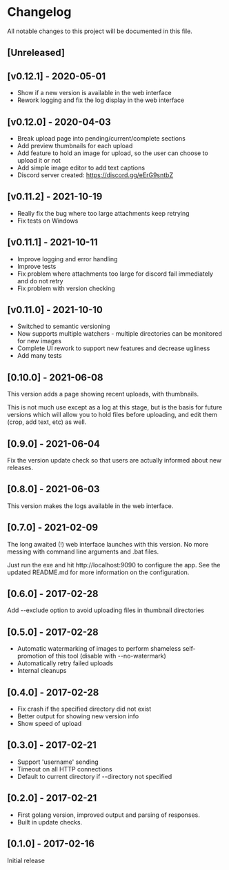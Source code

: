 # Changelog
All notable changes to this project will be documented in this file.

## [Unreleased]

## [v0.12.1] - 2020-05-01

- Show if a new version is available in the web interface
- Rework logging and fix the log display in the web interface

## [v0.12.0] - 2020-04-03

- Break upload page into pending/current/complete sections
- Add preview thumbnails for each upload
- Add feature to hold an image for upload, so the user can
  choose to upload it or not
- Add simple image editor to add text captions
- Discord server created: https://discord.gg/eErG9sntbZ

## [v0.11.2] - 2021-10-19

- Really fix the bug where too large attachments keep retrying
- Fix tests on Windows

## [v0.11.1] - 2021-10-11

- Improve logging and error handling
- Improve tests
- Fix problem where attachments too large for discord fail immediately and do not retry
- Fix problem with version checking

## [v0.11.0] - 2021-10-10

- Switched to semantic versioning
- Now supports multiple watchers - multiple directories can be monitored for new images
- Complete UI rework to support new features and decrease ugliness
- Add many tests

## [0.10.0] - 2021-06-08

This version adds a page showing recent uploads, with thumbnails.

This is not much use except as a log at this stage, but is the basis for future versions which will allow you to hold files before uploading, and edit them (crop, add text, etc) as well.

## [0.9.0] - 2021-06-04

Fix the version update check so that users are actually informed about new releases.

## [0.8.0] - 2021-06-03

This version makes the logs available in the web interface.

## [0.7.0] - 2021-02-09

The long awaited (!) web interface launches with this version. No more messing with command line arguments and .bat files.

Just run the exe and hit http://localhost:9090 to configure the app. See the updated README.md for more information on the configuration.

## [0.6.0] - 2017-02-28

Add --exclude option to avoid uploading files in thumbnail directories

## [0.5.0] - 2017-02-28

* Automatic watermarking of images to perform shameless self-promotion of this tool (disable with --no-watermark)
* Automatically retry failed uploads
* Internal cleanups

## [0.4.0] - 2017-02-28

* Fix crash if the specified directory did not exist
* Better output for showing new version info
* Show speed of upload

## [0.3.0] - 2017-02-21

* Support 'username' sending
* Timeout on all HTTP connections
* Default to current directory if --directory not specified

## [0.2.0] - 2017-02-21

* First golang version, improved output and parsing of responses.
* Built in update checks.

## [0.1.0] - 2017-02-16

Initial release
